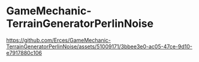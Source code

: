 # GameMechanic-TerrainGeneratorPerlinNoise
https://github.com/Erces/GameMechanic-TerrainGeneratorPerlinNoise/assets/51009171/3bbee3e0-ac05-47ce-9d10-e7917880c106
